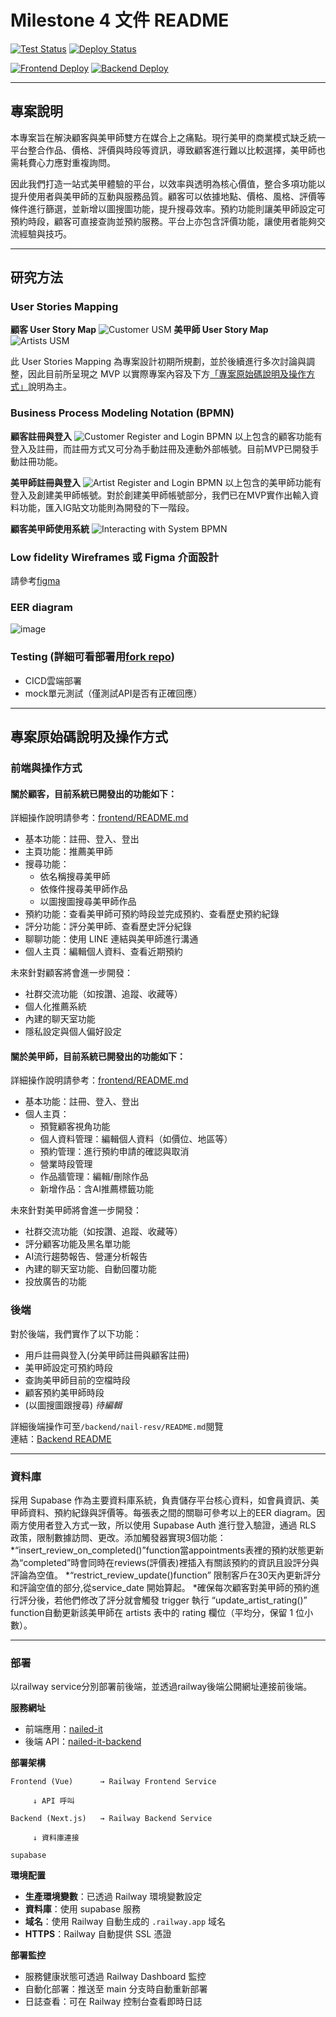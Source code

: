 # Milestone 4 文件 README

[![Test Status](https://github.com/yunn0123/nail-it/actions/workflows/tests.yml/badge.svg)](https://github.com/yunn0123/nail-it/actions/workflows/railway-deploy-test.yml)
[![Deploy Status](https://github.com/yunn0123/nail-it/actions/workflows/railway-deploy-test.yml/badge.svg)](https://github.com/yunn0123/nail-it/actions/workflows/railway-deploy-test.yml)

[![Frontend Deploy](https://img.shields.io/badge/Frontend-Deployed-brightgreen)](https://nail-it-frontend.up.railway.app)
[![Backend Deploy](https://img.shields.io/badge/Backend-Deployed-brightgreen)](https://nail-it-backend.up.railway.app)  


---

## 專案說明
本專案旨在解決顧客與美甲師雙方在媒合上之痛點。現行美甲的商業模式缺乏統一平台整合作品、價格、評價與時段等資訊，導致顧客進行難以比較選擇，美甲師也需耗費心力應對重複詢問。

因此我們打造一站式美甲體驗的平台，以效率與透明為核心價值，整合多項功能以提升使用者與美甲師的互動與服務品質。顧客可以依據地點、價格、風格、評價等條件進行篩選，並新增以圖搜圖功能，提升搜尋效率。預約功能則讓美甲師設定可預約時段，顧客可直接查詢並預約服務。平台上亦包含評價功能，讓使用者能夠交流經驗與技巧。

---

## 研究方法
### User Stories Mapping
**顧客 User Story Map**
![Customer USM](assets/UserStoriesMapping/user_story_mapping_customer.png)
**美甲師 User Story Map**
![Artists USM](assets/UserStoriesMapping/user_story_mapping_artist.png)

此 User Stories Mapping 為專案設計初期所規劃，並於後續進行多次討論與調整，因此目前所呈現之 MVP 以實際專案內容及下方[「專案原始碼說明及操作方式」](#專案原始碼說明及操作方式)說明為主。

### Business Process Modeling Notation (BPMN)
**顧客註冊與登入**
![Customer Register and Login BPMN](assets/BPMN/CustomerReg.png)
以上包含的顧客功能有登入及註冊，而註冊方式又可分為手動註冊及連動外部帳號。目前MVP已開發手動註冊功能。

**美甲師註冊與登入**
![Artist Register and Login BPMN](assets/BPMN/ArtistReg.png)
以上包含的美甲師功能有登入及創建美甲師帳號。對於創建美甲師帳號部分，我們已在MVP實作出輸入資料功能，匯入IG貼文功能則為開發的下一階段。

**顧客美甲師使用系統**
![Interacting with System BPMN](assets/BPMN/EnterSystem.png)


### Low fidelity Wireframes 或 Figma 介面設計
請參考[figma](https://www.figma.com/design/Rjf409oAztkTuLwwuXXj2c/SAD-final-project?node-id=0-1&t=IZL3rwFdYMREtpGF-1)
### EER diagram
![image](https://github.com/Enid1123/nail-it/blob/main/assets/EER%20diagram.png)
### Testing (詳細可看部署用[fork repo](https://github.com/yunn0123/nail-it/actions))
* CICD雲端部署
* mock單元測試（僅測試API是否有正確回應）   
---

## 專案原始碼說明及操作方式

### 前端與操作方式

#### 關於顧客，目前系統已開發出的功能如下：
詳細操作說明請參考：[frontend/README.md](frontend/README.md)

* 基本功能：註冊、登入、登出
* 主頁功能：推薦美甲師
* 搜尋功能：
  * 依名稱搜尋美甲師
  * 依條件搜尋美甲師作品
  * 以圖搜圖搜尋美甲師作品
* 預約功能：查看美甲師可預約時段並完成預約、查看歷史預約紀錄
* 評分功能：評分美甲師、查看歷史評分紀錄
* 聊聊功能：使用 LINE 連結與美甲師進行溝通
* 個人主頁：編輯個人資料、查看近期預約

未來針對顧客將會進一步開發：
* 社群交流功能（如按讚、追蹤、收藏等）
* 個人化推薦系統
* 內建的聊天室功能
* 隱私設定與個人偏好設定

#### 關於美甲師，目前系統已開發出的功能如下：
詳細操作說明請參考：[frontend/README.md](frontend/README.md)

* 基本功能：註冊、登入、登出
* 個人主頁：
   * 預覽顧客視角功能
   * 個人資料管理：編輯個人資料（如價位、地區等）
   * 預約管理：進行預約申請的確認與取消
   * 營業時段管理
   * 作品牆管理：編輯/刪除作品
   * 新增作品：含AI推薦標籤功能

未來針對美甲師將會進一步開發：
* 社群交流功能（如按讚、追蹤、收藏等）
* 評分顧客功能及黑名單功能
* AI流行趨勢報告、營運分析報告
* 內建的聊天室功能、自動回覆功能
* 投放廣告的功能
  
### 後端
對於後端，我們實作了以下功能：  
* 用戶註冊與登入(分美甲師註冊與顧客註冊)  
* 美甲師設定可預約時段  
* 查詢美甲師目前的空檔時段  
* 顧客預約美甲師時段  
* (以圖搜圖跟搜尋) *待編輯*  

詳細後端操作可至`/backend/nail-resv/README.md`閱覽  
連結：[Backend README](https://github.com/Enid1123/nail-it/blob/main/backend/nail-resv/API_DOCS_README.md)

---
### 資料庫
採用 Supabase 作為主要資料庫系統，負責儲存平台核心資料，如會員資訊、美甲師資料、預約紀錄與評價等。每張表之間的關聯可參考以上的EER diagram。因兩方使用者登入方式一致，所以使用 Supabase Auth 進行登入驗證，通過 RLS 政策，限制數據訪問、更改。添加觸發器實現3個功能：
*“insert_review_on_completed()”function當appointments表裡的預約狀態更新為“completed”時會同時在reviews(評價表)裡插入有關該預約的資訊且設評分與評論為空值。
*“restrict_review_update()function” 限制客戶在30天內更新評分和評論空值的部分,從service_date 開始算起。
*確保每次顧客對美甲師的預約進行評分後，若他們修改了評分就會觸發 trigger 執行 “update_artist_rating()” function自動更新該美甲師在 artists 表中的 rating 欄位（平均分，保留 1 位小數）。

---
### 部署     

以railway service分別部署前後端，並透過railway後端公開網址連接前後端。

**服務網址**
- 前端應用：[nailed-it](https://nail-it-frontend.up.railway.app)
- 後端 API：[nailed-it-backend](https://nail-it-backend.up.railway.app)

**部署架構**
```
Frontend (Vue)      → Railway Frontend Service

     ↓ API 呼叫

Backend (Next.js)   → Railway Backend Service

     ↓ 資料庫連接

supabase
```

**環境配置**
- **生產環境變數**：已透過 Railway 環境變數設定
- **資料庫**：使用 supabase 服務
- **域名**：使用 Railway 自動生成的 `.railway.app` 域名
- **HTTPS**：Railway 自動提供 SSL 憑證

**部署監控**
- 服務健康狀態可透過 Railway Dashboard 監控
- 自動化部署：推送至 main 分支時自動重新部署
- 日誌查看：可在 Railway 控制台查看即時日誌
